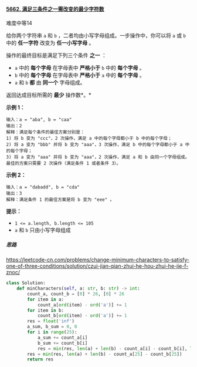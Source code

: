 #### [5662. 满足三条件之一需改变的最少字符数](https://leetcode-cn.com/problems/change-minimum-characters-to-satisfy-one-of-three-conditions/)

难度中等14

给你两个字符串 `a` 和 `b` ，二者均由小写字母组成。一步操作中，你可以将 `a` 或 `b` 中的 **任一字符** 改变为 **任一小写字母** 。

操作的最终目标是满足下列三个条件 **之一** ：

- `a` 中的 **每个字母** 在字母表中 **严格小于** `b` 中的 **每个字母** 。
- `b` 中的 **每个字母** 在字母表中 **严格小于** `a` 中的 **每个字母** 。
- `a` 和 `b` **都** 由 **同一个** 字母组成。

返回达成目标所需的 **最少** 操作数*。*

 

**示例 1：**

```
输入：a = "aba", b = "caa"
输出：2
解释：满足每个条件的最佳方案分别是：
1) 将 b 变为 "ccc"，2 次操作，满足 a 中的每个字母都小于 b 中的每个字母；
2) 将 a 变为 "bbb" 并将 b 变为 "aaa"，3 次操作，满足 b 中的每个字母都小于 a 中的每个字母；
3) 将 a 变为 "aaa" 并将 b 变为 "aaa"，2 次操作，满足 a 和 b 由同一个字母组成。
最佳的方案只需要 2 次操作（满足条件 1 或者条件 3）。
```

**示例 2：**

```
输入：a = "dabadd", b = "cda"
输出：3
解释：满足条件 1 的最佳方案是将 b 变为 "eee" 。
```

 

**提示：**

- `1 <= a.length, b.length <= 105`
- `a` 和 `b` 只由小写字母组成

##### 思路

https://leetcode-cn.com/problems/change-minimum-characters-to-satisfy-one-of-three-conditions/solution/czui-jian-qian-zhui-he-hou-zhui-he-jie-f-znoc/



```python
class Solution:
    def minCharacters(self, a: str, b: str) -> int:
        count_a, count_b = [0] * 26, [0] * 26
        for item in a:
            count_a[ord(item) - ord('a')] += 1
        for item in b:
            count_b[ord(item) - ord('a')] += 1
        res = float('inf')
        a_sum, b_sum = 0, 0
        for i in range(25):
            a_sum += count_a[i]
            b_sum += count_b[i]
            res = min(res, len(a) + len(b) - count_a[i] - count_b[i], len(a) - a_sum + b_sum, len(b) - b_sum + a_sum)
        res = min(res, len(a) + len(b) - count_a[25] - count_b[25])
        return res

```

